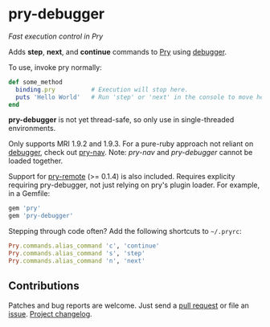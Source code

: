 pry-debugger
============

_Fast execution control in Pry_

Adds **step**, **next**, and **continue** commands to [Pry][pry] using
[debugger][debugger].

To use, invoke pry normally:

```ruby
def some_method
  binding.pry          # Execution will stop here.
  puts 'Hello World'   # Run 'step' or 'next' in the console to move here.
end
```

**pry-debugger** is not yet thread-safe, so only use in single-threaded
environments.

Only supports MRI 1.9.2 and 1.9.3. For a pure-ruby approach not reliant on
[debugger][debugger], check out [pry-nav][pry-nav]. Note: *pry-nav* and
*pry-debugger* cannot be loaded together.

Support for [pry-remote][pry-remote] (>= 0.1.4) is also included. Requires
explicity requiring pry-debugger, not just relying on pry's plugin loader. For
example, in a Gemfile:

```ruby
gem 'pry'
gem 'pry-debugger'
```

Stepping through code often? Add the following shortcuts to `~/.pryrc`:

```ruby
Pry.commands.alias_command 'c', 'continue'
Pry.commands.alias_command 's', 'step'
Pry.commands.alias_command 'n', 'next'
```

## Contributions

Patches and bug reports are welcome. Just send a [pull request][pullrequests] or
file an [issue][issues]. [Project changelog][changelog].


[pry]:            http://pry.github.com
[debugger]:       https://github.com/cldwalker/debugger
[pry-nav]:        https://github.com/nixme/pry-nav
[pry-remote]:     https://github.com/Mon-Ouie/pry-remote
[pullrequests]:   https://github.com/nixme/pry-debugger/pulls
[issues]:         https://github.com/nixme/pry-debugger/issues
[changelog]:      https://github.com/nixme/pry-debugger/blob/master/CHANGELOG.md
